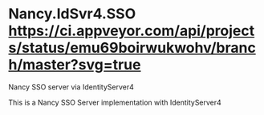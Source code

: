 # Nancy.IdSvr4.SSO https://ci.appveyor.com/api/projects/status/emu69boirwukwohv/branch/master?svg=true

Nancy SSO server via IdentityServer4

This is a Nancy SSO Server implementation with IdentityServer4
